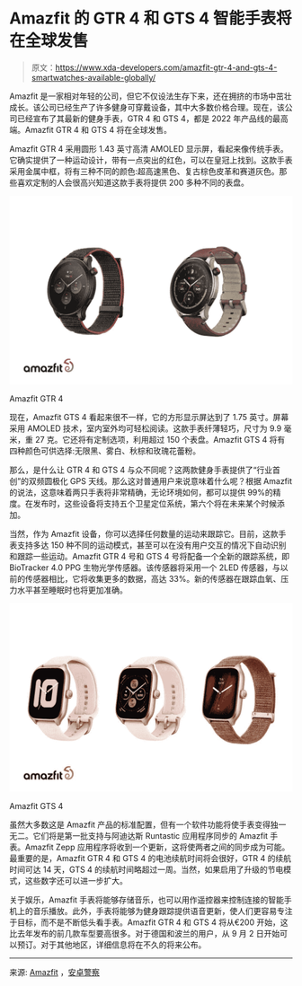 # Amazfit 的 GTR 4 和 GTS 4 智能手表将在全球发售

> 原文：<https://www.xda-developers.com/amazfit-gtr-4-and-gts-4-smartwatches-available-globally/>

Amazfit 是一家相对年轻的公司，但它不仅设法生存下来，还在拥挤的市场中茁壮成长。该公司已经生产了许多健身可穿戴设备，其中大多数价格合理。现在，该公司已经宣布了其最新的健身手表，GTR 4 和 GTS 4，都是 2022 年产品线的最高端。Amazfit GTR 4 和 GTS 4 将在全球发售。

Amazfit GTR 4 采用圆形 1.43 英寸高清 AMOLED 显示屏，看起来像传统手表。它确实提供了一种运动设计，带有一点突出的红色，可以在皇冠上找到。这款手表采用金属中框，将有三种不同的颜色:超高速黑色、复古棕色皮革和赛道灰色。那些喜欢定制的人会很高兴知道这款手表将提供 200 多种不同的表盘。

 <picture>![Amazfit GTR 4 ](img/8e327785c416c081d0bc38bae733e032.png)</picture> 

Amazfit GTR 4

现在，Amazfit GTS 4 看起来很不一样，它的方形显示屏达到了 1.75 英寸。屏幕采用 AMOLED 技术，室内室外均可轻松阅读。这款手表纤薄轻巧，尺寸为 9.9 毫米，重 27 克。它还将有定制选项，利用超过 150 个表盘。Amazfit GTS 4 将有四种颜色可供选择:无限黑、雾白、秋棕和玫瑰花蕾粉。

那么，是什么让 GTR 4 和 GTS 4 与众不同呢？这两款健身手表提供了“行业首创”的双频圆极化 GPS 天线。那么这对普通用户来说意味着什么呢？根据 Amazfit 的说法，这意味着两只手表将非常精确，无论环境如何，都可以提供 99%的精度。在发布时，这些设备将支持五个卫星定位系统，第六个将在未来某个时候添加。

当然，作为 Amazfit 设备，你可以选择任何数量的运动来跟踪它。目前，这款手表支持多达 150 种不同的运动模式，甚至可以在没有用户交互的情况下自动识别和跟踪一些运动。Amazfit GTR 4 号和 GTS 4 号将配备一个全新的跟踪系统，即 BioTracker 4.0 PPG 生物光学传感器。该传感器将采用一个 2LED 传感器，与以前的传感器相比，它将收集更多的数据，高达 33%。新的传感器在跟踪血氧、压力水平甚至睡眠时也将更加准确。

 <picture>![Amazfit GTS 4 in three colors](img/8e7bbb70e1543bba83d9c4575e10ab29.png)</picture> 

Amazfit GTS 4

虽然大多数这是 Amazfit 产品的标准配置，但有一个软件功能将使手表变得独一无二。它们将是第一批支持与阿迪达斯 Runtastic 应用程序同步的 Amazfit 手表。Amazfit Zepp 应用程序将收到一个更新，这将使两者之间的同步成为可能。最重要的是，Amazfit GTR 4 和 GTS 4 的电池续航时间将会很好，GTR 4 的续航时间可达 14 天，GTS 4 的续航时间略超过一周。当然，如果启用了升级的节电模式，这些数字还可以进一步扩大。

关于娱乐，Amazfit 手表将能够存储音乐，也可以用作遥控器来控制连接的智能手机上的音乐播放。此外，手表将能够为健身跟踪提供语音更新，使人们更容易专注于目标，而不是不断低头看手表。Amazfit GTR 4 和 GTS 4 将从€200 开始，这比去年发布的前几款车型要高很多。对于德国和波兰的用户，从 9 月 2 日开始可以预订。对于其他地区，详细信息将在不久的将来公布。

* * *

来源: [Amazfit](https://www.amazfit.com/us/) ，[安卓警察](https://www.androidpolice.com/amazfit-gtr-4-gts-4-launch/)